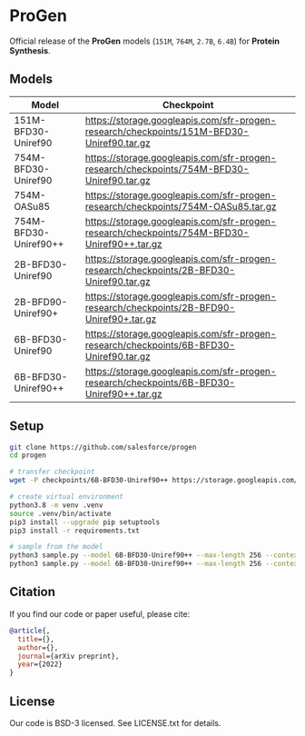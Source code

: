 # ProGen
Official release of the **ProGen** models (`151M`, `764M`, `2.7B`, `6.4B`) for **Protein Synthesis**.

## Models

| Model  | Checkpoint |
| ------ | ---------- |
| 151M-BFD30-Uniref90	   | https://storage.googleapis.com/sfr-progen-research/checkpoints/151M-BFD30-Uniref90.tar.gz |
| 754M-BFD30-Uniref90	   | https://storage.googleapis.com/sfr-progen-research/checkpoints/754M-BFD30-Uniref90.tar.gz |
| 754M-OASu85	           | https://storage.googleapis.com/sfr-progen-research/checkpoints/754M-OASu85.tar.gz |
| 754M-BFD30-Uniref90++	 | https://storage.googleapis.com/sfr-progen-research/checkpoints/754M-BFD30-Uniref90++.tar.gz |
| 2B-BFD30-Uniref90      | https://storage.googleapis.com/sfr-progen-research/checkpoints/2B-BFD30-Uniref90.tar.gz |
| 2B-BFD90-Uniref90+     | https://storage.googleapis.com/sfr-progen-research/checkpoints/2B-BFD90-Uniref90+.tar.gz |
| 6B-BFD30-Uniref90	     | https://storage.googleapis.com/sfr-progen-research/checkpoints/6B-BFD30-Uniref90.tar.gz |
| 6B-BFD30-Uniref90++    | https://storage.googleapis.com/sfr-progen-research/checkpoints/6B-BFD30-Uniref90++.tar.gz |

## Setup
```sh
git clone https://github.com/salesforce/progen
cd progen

# transfer checkpoint
wget -P checkpoints/6B-BFD30-Uniref90++ https://storage.googleapis.com/sfr-progen-research/checkpoints/6B-BFD30-Uniref90++.tar.gz && tar -xvf checkpoints/6B-BFD30-Uniref90++.tar.gz -C checkpoints/6B-BFD30-Uniref90++/

# create virtual environment
python3.8 -m venv .venv
source .venv/bin/activate
pip3 install --upgrade pip setuptools
pip3 install -r requirements.txt

# sample from the model
python3 sample.py --model 6B-BFD30-Uniref90++ --max-length 256 --context "1"
python3 sample.py --model 6B-BFD30-Uniref90++ --max-length 256 --context "1" --device "cpu" --fp16 false
```

## Citation
If you find our code or paper useful, please cite:
```bibtex
@article{,
  title={},
  author={},
  journal={arXiv preprint},
  year={2022}
}
```

## License
Our code is BSD-3 licensed. See LICENSE.txt for details.